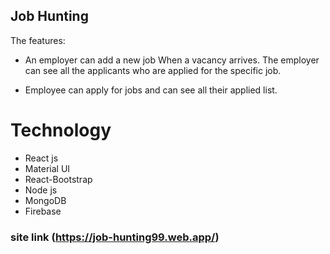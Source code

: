 ## Job Hunting

The features:

* An employer can add a new job When a vacancy arrives. The employer can see all the applicants who are applied for the specific job.

* Employee can apply for jobs and can see all their applied list.

# Technology

* React js
* Material UI
* React-Bootstrap
* Node js
* MongoDB
* Firebase

### site link (https://job-hunting99.web.app/)